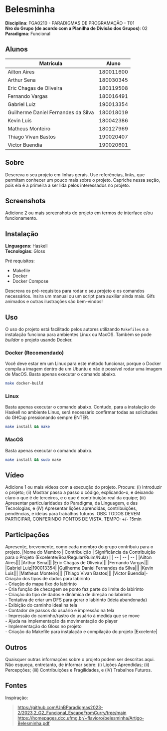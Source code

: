 # Belesminha

**Disciplina**: FGA0210 - PARADIGMAS DE PROGRAMAÇÃO - T01 <br>
**Nro do Grupo (de acordo com a Planilha de Divisão dos Grupos)**: 02<br>
**Paradigma**: Funcional<br>

## Alunos
|Matrícula | Aluno |
| -- | -- |
|Ailton Aires|180011600|
|Arthur Sena|180030345|
|Eric Chagas de Oliveira|180119508|
|Fernando Vargas|180016491|
|Gabriel Luiz|190013354|
|Guilherme Daniel Fernandes da Silva|180018019|
|Kevin Luis|180042386|
|Matheus Monteiro|180127969|
|Thiago Vivan Bastos|190020407|
|Victor Buendia|190020601|

## Sobre 
Descreva o seu projeto em linhas gerais. 
Use referências, links, que permitam conhecer um pouco mais sobre o projeto.
Capriche nessa seção, pois ela é a primeira a ser lida pelos interessados no projeto.

## Screenshots
Adicione 2 ou mais screenshots do projeto em termos de interface e/ou funcionamento.

## Instalação 
**Linguagens**: Haskell<br>
**Tecnologias**: Gloss<br>

Pré requisitos:

- Makefile
- Docker
- Docker Compose

Descreva os pré-requisitos para rodar o seu projeto e os comandos necessários.
Insira um manual ou um script para auxiliar ainda mais.
Gifs animados e outras ilustrações são bem-vindos!

## Uso

O uso do projeto está facilitado pelos autores utilizando `Makefiles` e a instalação funciona para ambientes Linux ou MacOS. Também se pode *buildar* o projeto usando Docker. 

### Docker (Recomendado)

Você deve estar em um Linux para este método funcionar, porque o Docker compila a imagem dentro de um Ubuntu e não é possível rodar uma imagem de MacOS. Basta apenas executar o comando abaixo.

```sh
make docker-build
```

### Linux

Basta apenas executar o comando abaixo. Contudo, para a instalação do Haskell no ambiente Linux, será necessário confirmar todas as solicitudes do GHCup pressionando sempre ENTER.

```sh
make install && make
```

### MacOS

Basta apenas executar o comando abaixo.

```sh
make install && sudo make
```

## Vídeo
Adicione 1 ou mais vídeos com a execução do projeto.
Procure: 
(i) Introduzir o projeto;
(ii) Mostrar passo a passo o código, explicando-o, e deixando claro o que é de terceiros, e o que é contribuição real da equipe;
(iii) Apresentar particularidades do Paradigma, da Linguagem, e das Tecnologias, e
(iV) Apresentar lições aprendidas, contribuições, pendências, e ideias para trabalhos futuros.
OBS: TODOS DEVEM PARTICIPAR, CONFERINDO PONTOS DE VISTA.
TEMPO: +/- 15min

## Participações
Apresente, brevemente, como cada membro do grupo contribuiu para o projeto.
|Nome do Membro | Contribuição | Significância da Contribuição para o Projeto (Excelente/Boa/Regular/Ruim/Nula) |
| -- | -- | -- |
|Ailton Aires|||
|Arthur Sena|||
|Eric Chagas de Oliveira|||
|Fernando Vargas|||
|Gabriel Luiz|190013354|
|Guilherme Daniel Fernandes da Silva|||
|Kevin Luis|||
|Matheus Monteiro|||
|Thiago Vivan Bastos|||
|Victor Buendia|- Criação dos tipos de dados para labirinto <br/> - Criação do mapa fixo do labirinto <br/> - Cria função de checagem se ponto faz parte do limite do labirinto <br/> - Criação do tipo de dados e dinâmica de direção no labirinto <br/> - Tentativa de criar um DFS para gerar o labirinto (ideia abandonada) <br/> - Exibição do caminho ideal na tela <br/> - Contador de passos do usuário e impressão na tela <br/> - Impressão do caminho/rastro do usuário à medida que se move <br/> - Ajuda na implementação da movimentação do player <br/> - Implementação do Gloss no projeto <br/> - Criação da Makefile para instalação e compilação do projeto |Excelente|

## Outros 
Quaisquer outras informações sobre o projeto podem ser descritas aqui. Não esqueça, entretanto, de informar sobre:
(i) Lições Aprendidas;
(ii) Percepções;
(iii) Contribuições e Fragilidades, e
(iV) Trabalhos Futuros.

## Fontes
Inspiração:
> https://github.com/UnBParadigmas2023-2/2023.2_G2_Funcional_EscapeFromCurry/tree/main
> https://homepages.dcc.ufmg.br/~flavioro/belesminha/Artigo-Belesminha.pdf
